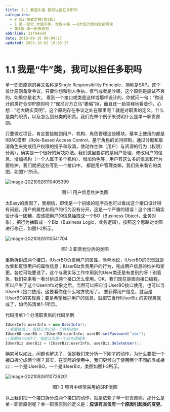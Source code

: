 ```yaml
---
title: 1.1 我是牛类 我可以担任多职吗
categories: 
  - 8 设计模式之禅(第2版)
  - 1 第一部分 大旗不挥，谁敢冲锋 ——6大设计原则全新解读
  - 第1章 单一职责原则
abbrlink: 31f94edd
date: 2019-09-16 00:04:17
updated: 2021-10-02 19:35:37
---
```

# 1.1 我是“牛”类，我可以担任多职吗
单一职责原则的英文名称是Single Responsibility Principle，简称是SRP。这个设计原则备受争议，只要你想和别人争执、怄气或者是吵架，这个原则是屡试不爽的。如果你是老大， 看到一个接口或类是这样或那样设计的，你就问一句：“你设计的类符合SRP原则吗？”保准对方立马“萎缩”掉，而且还一脸崇拜地看着你，心想：“老大确实英明”。这个原则存在争议之处在哪里呢？就是对职责的定义，什么是类的职责，以及怎么划分类的职责。我们先举个例子来说明什么是单一职责原则。

只要做过项目，肯定要接触到用户、机构、角色管理这些模块，基本上使用的都是RBAC模型（Role-Based Access Control，基于角色的访问控制，通过分配和取消角色来完成用户权限的授予和取消，使动作主体（用户）与资源的行为（权限）分离），确实是一个很好的解决办法。我们这里要讲的是用户管理、修改用户的信息、增加机构（一个人属于多个机构）、增加角色等，用户有这么多的信息和行为要维护，我们就把这些写到一个接口中， 都是用户管理类嘛，我们先来看它的类图，如图1-1所示。

![image-20210926110405399](https://gitee.com/XiaoLan223/images/raw/master/Blog/Sum/20210926110412.png)

<center>图1-1 用户信息维护类图</center>

太Easy的类图了，我相信，即使是一个初级的程序员也可以看出这个接口设计得有问题，用户的属性和用户的行为没有分开，这是一个严重的错误！这个接口确实设计得一团糟，应该把用户的信息抽取成一个BO（Business Object，业务对象），把行为抽取成一个Biz（Business Logic，业务逻辑），按照这个思路对类图进行修正，如图1-2所示。

![image-20210926110541704](https://gitee.com/XiaoLan223/images/raw/master/Blog/Sum/20210926110541.png)
<center>图1-2 职责划分后的类图</center>

重新拆封成两个接口，IUserBO负责用户的属性，简单地说，IUserBO的职责就是收集和反馈用户的属性信息；IUserBiz负责用户的行为，完成用户信息的维护和变更。各位可能要说了，这个与我实际工作中用到的User类还是有差别的呀！别着急，我们先来看一看分拆成两个接口怎么使用。OK，我们现在是面向接口编程，所以产生了这个UserInfo对象之后，当然可以把它当IUserBO接口使用。也可以当IUserBiz接口使用，这要看你在什么地方使用了。 要获得用户信息，就当是IUserBO的实现类；要是希望维护用户的信息，就把它当作IUserBiz 的实现类就成了，如代码清单1-1所示。

代码清单1-1 分清职责后的代码示例
```java
IUserInfo userInfo = new UserInfo(); 
//我要赋值了，我就认为它是一个纯粹的BO 
IUserBO userBO = (IUserBO)userInfo; userBO.setPassword("abc"); 
//我要执行动作了，我就认为是一个业务逻辑类 
IUserBiz userBiz = (IUserBiz)userInfo; userBiz.deleteUser();
```
确实可以如此，问题也解决了，但是我们来分析一下刚才的动作，为什么要把一个接口拆分成两个呢？其实，在实际的使用中，我们更倾向于使用两个不同的类或接口：一个是IUserBO，一个是IUserBiz，类图如图1-3所示。

![image-20210926110726201](https://gitee.com/XiaoLan223/images/raw/master/Blog/Sum/20210926110726.png)

<center>图1-3 项目中经常采用的SRP类图</center>

以上我们把一个接口拆分成两个接口的动作，就是依赖了单一职责原则，那什么是单一职责原则呢？单一职责原则的定义是：**应该有且仅有一个原因引起类的变更**。

